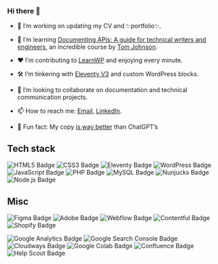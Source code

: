 ### Hi there 👋

<!--
**ironnysh/ironnysh** is a ✨ _special_ ✨ repository because its `README.md` (this file) appears on your GitHub profile.
-->

- 🧹 I’m working on updating my CV and ✨portfolio✨.
- 🧠 I’m learning [Documenting APIs: A guide for technical writers and engineers](https://idratherbewriting.com/learnapidoc/), an incredible course by [Tom Johnson](https://idratherbewriting.com/aboutme/).
- ♥️ I’m contributing to [LearnWP](https://learn.wordpress.org) and enjoying every minute.
- 🛠️ I’m tinkering with [Eleventy V3](https://www.11ty.dev/blog/canary-eleventy-v3/) and custom WordPress blocks.
- 🎯 I’m looking to collaborate on documentation and technical communication projects.
  
- 📫 How to reach me: [Email](mailto:ronnyshani@gmail.com), [LinkedIn](https://www.linkedin.com/in/ronny-shani/).
- 🎱 Fun fact: My copy [is way better](https://tech-day.project-a.com) than ChatGPT’s

## Tech stack

![HTML5 Badge](https://img.shields.io/badge/HTML5-E34F26?logo=html5&logoColor=fff&style=flat)
![CSS3 Badge](https://img.shields.io/badge/CSS3-1572B6?logo=css3&logoColor=fff&style=flat)
![Eleventy Badge](https://img.shields.io/badge/Eleventy-000?logo=eleventy&logoColor=fff&style=flat)
![WordPress Badge](https://img.shields.io/badge/WordPress-21759B?logo=wordpress&logoColor=fff&style=flat)
![JavaScript Badge](https://img.shields.io/badge/JavaScript-F7DF1E?logo=javascript&logoColor=000&style=flat)
![PHP Badge](https://img.shields.io/badge/PHP-777BB4?logo=php&logoColor=fff&style=flat)
![MySQL Badge](https://img.shields.io/badge/MySQL-4479A1?logo=mysql&logoColor=fff&style=flat)
![Nunjucks Badge](https://img.shields.io/badge/Nunjucks-1C4913?logo=nunjucks&logoColor=fff&style=flat)
![Node.js Badge](https://img.shields.io/badge/Node.js-393?logo=nodedotjs&logoColor=fff&style=flat)

## Misc
![Figma Badge](https://img.shields.io/badge/Figma-F24E1E?logo=figma&logoColor=fff&style=flat)
![Adobe Badge](https://img.shields.io/badge/Adobe-F00?logo=adobe&logoColor=fff&style=flat)
![Webflow Badge](https://img.shields.io/badge/Webflow-146EF5?logo=webflow&logoColor=fff&style=flat)
![Contentful Badge](https://img.shields.io/badge/Contentful-2478CC?logo=contentful&logoColor=fff&style=flat)
![Shopify Badge](https://img.shields.io/badge/Shopify-7AB55C?logo=shopify&logoColor=fff&style=flat)

![Google Analytics Badge](https://img.shields.io/badge/Google%20Analytics-E37400?logo=googleanalytics&logoColor=fff&style=flat)
![Google Search Console Badge](https://img.shields.io/badge/Google%20Search%20Console-458CF5?logo=googlesearchconsole&logoColor=fff&style=flat)
![Cloudways Badge](https://img.shields.io/badge/Cloudways-2C39BD?logo=cloudways&logoColor=fff&style=flat)
![Google Colab Badge](https://img.shields.io/badge/Google%20Colab-F9AB00?logo=googlecolab&logoColor=fff&style=flat)
![Confluence Badge](https://img.shields.io/badge/Confluence-172B4D?logo=confluence&logoColor=fff&style=flat)
![Help Scout Badge](https://img.shields.io/badge/Help%20Scout-1292EE?logo=helpscout&logoColor=fff&style=flat)
